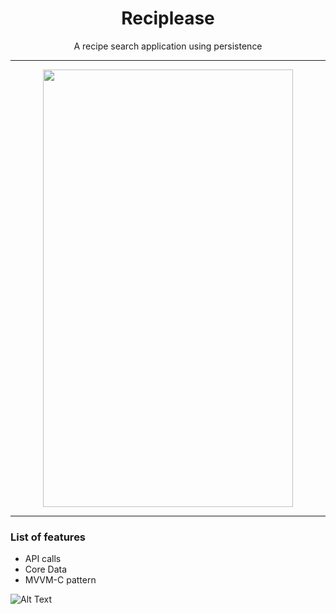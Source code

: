 

<h1 align="center"> Reciplease </h1>

<p align="center"> A recipe search application using persistence
 </p>
 
 <hr/>
 
 <p align="center"><img src="https://i.ibb.co/DKj3Ht3/Capture-d-e-cran-2019-12-23-a-22-12-13.png" width="400" height="700" /></p>

<hr/>

<h3> List of features </h3>

<ul>
  <li>API calls</li>
  <li>Core Data</li>
  <li>MVVM-C pattern</li>
</ul>

![Alt Text](http://g.recordit.co/pPiOEuvfeh.gif)
